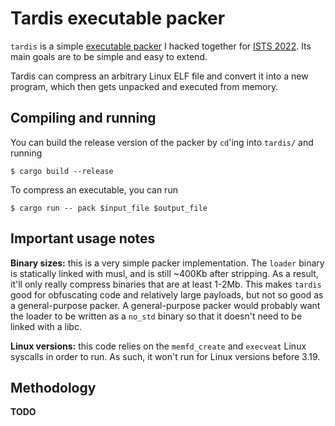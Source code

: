 # Tardis executable packer

`tardis` is a simple [executable packer](https://en.wikipedia.org/wiki/Executable_compression)
I hacked together for [ISTS 2022](https://ists.io/). Its main goals are to be
simple and easy to extend.

Tardis can compress an arbitrary Linux ELF file and convert it into a new
program, which then gets unpacked and executed from memory.

## Compiling and running

You can build the release version of the packer by `cd`'ing into `tardis/` and
running

```
$ cargo build --release
```

To compress an executable, you can run

```
$ cargo run -- pack $input_file $output_file
```

## Important usage notes

**Binary sizes:** this is a very simple packer implementation. The `loader`
binary is statically linked with musl, and is still ~400Kb after stripping. As a
result, it'll only really compress binaries that are at least 1-2Mb. This makes
`tardis` good for obfuscating code and relatively large payloads, but not so
good as a general-purpose packer. A general-purpose packer would probably want
the loader to be written as a `no_std` binary so that it doesn't need to be
linked with a libc.

**Linux versions:** this code relies on the `memfd_create` and `execveat` Linux
syscalls in order to run. As such, it won't run for Linux versions before 3.19.

## Methodology

**TODO**

